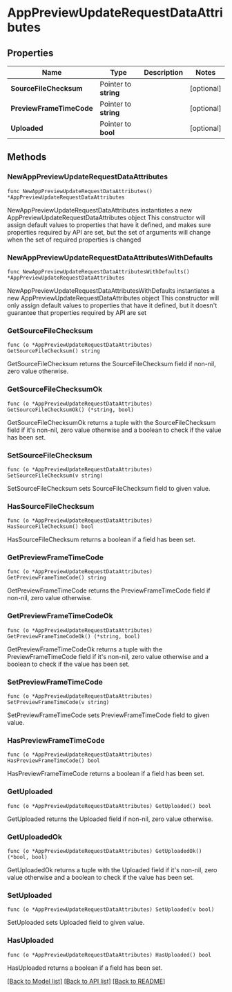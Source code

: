# AppPreviewUpdateRequestDataAttributes

## Properties

Name | Type | Description | Notes
------------ | ------------- | ------------- | -------------
**SourceFileChecksum** | Pointer to **string** |  | [optional] 
**PreviewFrameTimeCode** | Pointer to **string** |  | [optional] 
**Uploaded** | Pointer to **bool** |  | [optional] 

## Methods

### NewAppPreviewUpdateRequestDataAttributes

`func NewAppPreviewUpdateRequestDataAttributes() *AppPreviewUpdateRequestDataAttributes`

NewAppPreviewUpdateRequestDataAttributes instantiates a new AppPreviewUpdateRequestDataAttributes object
This constructor will assign default values to properties that have it defined,
and makes sure properties required by API are set, but the set of arguments
will change when the set of required properties is changed

### NewAppPreviewUpdateRequestDataAttributesWithDefaults

`func NewAppPreviewUpdateRequestDataAttributesWithDefaults() *AppPreviewUpdateRequestDataAttributes`

NewAppPreviewUpdateRequestDataAttributesWithDefaults instantiates a new AppPreviewUpdateRequestDataAttributes object
This constructor will only assign default values to properties that have it defined,
but it doesn't guarantee that properties required by API are set

### GetSourceFileChecksum

`func (o *AppPreviewUpdateRequestDataAttributes) GetSourceFileChecksum() string`

GetSourceFileChecksum returns the SourceFileChecksum field if non-nil, zero value otherwise.

### GetSourceFileChecksumOk

`func (o *AppPreviewUpdateRequestDataAttributes) GetSourceFileChecksumOk() (*string, bool)`

GetSourceFileChecksumOk returns a tuple with the SourceFileChecksum field if it's non-nil, zero value otherwise
and a boolean to check if the value has been set.

### SetSourceFileChecksum

`func (o *AppPreviewUpdateRequestDataAttributes) SetSourceFileChecksum(v string)`

SetSourceFileChecksum sets SourceFileChecksum field to given value.

### HasSourceFileChecksum

`func (o *AppPreviewUpdateRequestDataAttributes) HasSourceFileChecksum() bool`

HasSourceFileChecksum returns a boolean if a field has been set.

### GetPreviewFrameTimeCode

`func (o *AppPreviewUpdateRequestDataAttributes) GetPreviewFrameTimeCode() string`

GetPreviewFrameTimeCode returns the PreviewFrameTimeCode field if non-nil, zero value otherwise.

### GetPreviewFrameTimeCodeOk

`func (o *AppPreviewUpdateRequestDataAttributes) GetPreviewFrameTimeCodeOk() (*string, bool)`

GetPreviewFrameTimeCodeOk returns a tuple with the PreviewFrameTimeCode field if it's non-nil, zero value otherwise
and a boolean to check if the value has been set.

### SetPreviewFrameTimeCode

`func (o *AppPreviewUpdateRequestDataAttributes) SetPreviewFrameTimeCode(v string)`

SetPreviewFrameTimeCode sets PreviewFrameTimeCode field to given value.

### HasPreviewFrameTimeCode

`func (o *AppPreviewUpdateRequestDataAttributes) HasPreviewFrameTimeCode() bool`

HasPreviewFrameTimeCode returns a boolean if a field has been set.

### GetUploaded

`func (o *AppPreviewUpdateRequestDataAttributes) GetUploaded() bool`

GetUploaded returns the Uploaded field if non-nil, zero value otherwise.

### GetUploadedOk

`func (o *AppPreviewUpdateRequestDataAttributes) GetUploadedOk() (*bool, bool)`

GetUploadedOk returns a tuple with the Uploaded field if it's non-nil, zero value otherwise
and a boolean to check if the value has been set.

### SetUploaded

`func (o *AppPreviewUpdateRequestDataAttributes) SetUploaded(v bool)`

SetUploaded sets Uploaded field to given value.

### HasUploaded

`func (o *AppPreviewUpdateRequestDataAttributes) HasUploaded() bool`

HasUploaded returns a boolean if a field has been set.


[[Back to Model list]](../README.md#documentation-for-models) [[Back to API list]](../README.md#documentation-for-api-endpoints) [[Back to README]](../README.md)


